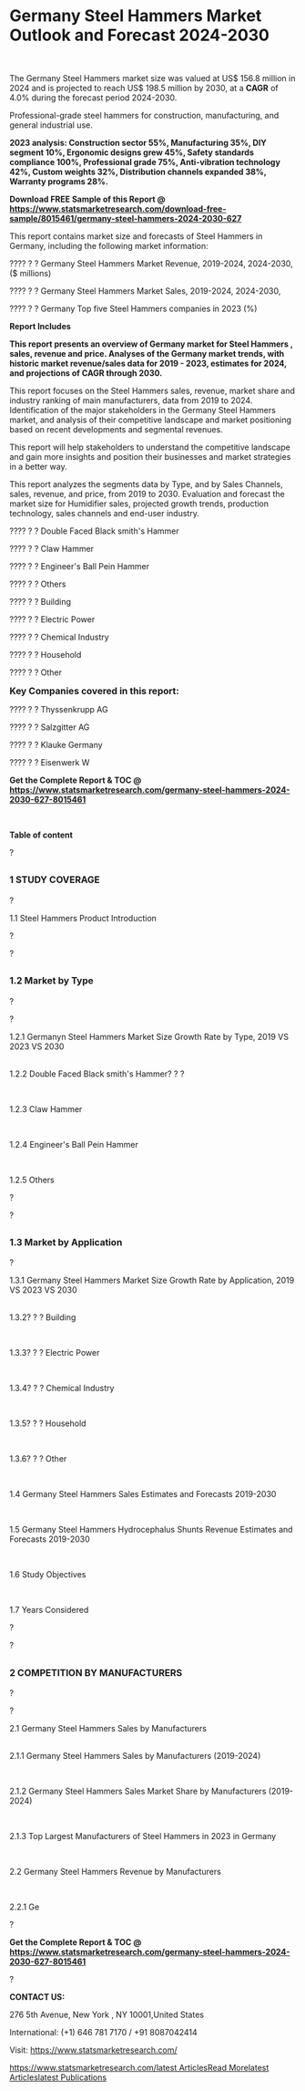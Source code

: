 <h1>Germany Steel Hammers Market Outlook and Forecast 2024-2030</h1><br/><p>The Germany Steel Hammers market size was valued at US$ 156.8 million in 2024 and is projected to reach US$ 198.5 million by 2030, at a <strong>CAGR</strong> of 4.0% during the forecast period 2024-2030.</p>
 
 
 
 <p>Professional-grade steel hammers for construction, manufacturing, and general industrial use.</p>
 
 
 
 <p><strong>2023 analysis: Construction sector 55%, Manufacturing 35%, DIY segment 10%, Ergonomic designs grew 45%, Safety standards compliance 100%, Professional grade 75%, Anti-vibration technology 42%, Custom weights 32%, Distribution channels expanded 38%, Warranty programs 28%.</strong></p>
 
 
 
 <p><strong>Download FREE Sample of this Report @ <a href="https://www.statsmarketresearch.com/download-free-sample/8015461/germany-steel-hammers-2024-2030-627">https://www.statsmarketresearch.com/download-free-sample/8015461/germany-steel-hammers-2024-2030-627</a></strong></p>
 
 
 
 <p>This report contains market size and forecasts of Steel Hammers in Germany, including the following market information:</p>
 
 
 
 <p>???? ? ? Germany Steel Hammers Market Revenue, 2019-2024, 2024-2030, ($ millions)</p>
 
 
 
 <p>???? ? ? Germany Steel Hammers Market Sales, 2019-2024, 2024-2030,</p>
 
 
 
 <p>???? ? ? Germany Top five Steel Hammers companies in 2023 (%)</p>
 
 
 
 <p><strong>Report Includes</strong></p>
 
 
 
 <p><strong>This report presents an overview of Germany market for Steel Hammers , sales, revenue and price. Analyses of the Germany market trends, with historic market revenue/sales data for 2019 - 2023, estimates for 2024, and projections of <strong>CAGR</strong> through 2030.</strong></p>
 
 
 
 <p>This report focuses on the Steel Hammers sales, revenue, market share and industry ranking of main manufacturers, data from 2019 to 2024. Identification of the major stakeholders in the Germany Steel Hammers market, and analysis of their competitive landscape and market positioning based on recent developments and segmental revenues.</p>
 
 
 
 <p>This report will help stakeholders to understand the competitive landscape and gain more insights and position their businesses and market strategies in a better way.</p>
 
 
 
 <p>This report analyzes the segments data by Type, and by Sales Channels, sales, revenue, and price, from 2019 to 2030. Evaluation and forecast the market size for Humidifier sales, projected growth trends, production technology, sales channels and end-user industry.</p>
 
 
 
 <p>???? ? ? Double Faced Black smith&#39;s Hammer</p>
 
 
 
 <p>???? ? ? Claw Hammer</p>
 
 
 
 <p>???? ? ? Engineer&#39;s Ball Pein Hammer</p>
 
 
 
 <p>???? ? ? Others</p>
 
 
 
 <p>???? ? ? Building</p>
 
 
 
 <p>???? ? ? Electric Power</p>
 
 
 
 <p>???? ? ? Chemical Industry</p>
 
 
 
 <p>???? ? ? Household</p>
 
 
 
 <p>???? ? ? Other</p>
 
 
 
 <p><span style="font-size:16px"><strong>Key Companies covered in this report:</strong></span></p>
 
 
 
 <p>???? ? ? Thyssenkrupp AG</p>
 
 
 
 <p>???? ? ? Salzgitter AG</p>
 
 
 
 <p>???? ? ? Klauke Germany</p>
 
 
 
 <p>???? ? ? Eisenwerk W</p>
 
 
 
 <div><b>Get the Complete Report & TOC @ <a href="https://www.statsmarketresearch.com/germany-steel-hammers-2024-2030-627-8015461">https://www.statsmarketresearch.com/germany-steel-hammers-2024-2030-627-8015461</a></b></div>
 
 
 
 <p><br />
 
 <b>Table of content</b></p>
 
 
 
 <p>? </p>
 
 
 
 <h2><span style="font-size:16px"><strong>1 STUDY COVERAGE</strong></span></h2>
 
 
 
 <p>? </p>
 
 
 
 <p>1.1 Steel Hammers Product Introduction</p>
 
 
 
 <p>? </p>
 
 
 
 <p>? </p>
 
 
 
 <h2><span style="font-size:16px"><strong>1.2 Market by Type</strong></span></h2>
 
 
 
 <p>? </p>
 
 
 
 <p>? </p>
 
 
 
 <p>1.2.1 Germanyn Steel Hammers Market Size Growth Rate by Type, 2019 VS 2023 VS 2030<br />
 
 <br />
 
 1.2.2 Double Faced Black smith&#39;s Hammer? ? ? <br />
 
 <br />
 
 1.2.3 Claw Hammer<br />
 
 <br />
 
 1.2.4 Engineer&#39;s Ball Pein Hammer<br />
 
 <br />
 
 1.2.5 Others<br />
 
 ? </p>
 
 
 
 <p>? </p>
 
 
 
 <h2><span style="font-size:16px"><strong>1.3 Market by Application</strong></span></h2>
 
 
 
 <p>? </p>
 
 
 
 <p>1.3.1 Germany Steel Hammers Market Size Growth Rate by Application, 2019 VS 2023 VS 2030<br />
 
 <br />
 
 1.3.2? ? ? Building<br />
 
 <br />
 
 1.3.3? ? ? Electric Power<br />
 
 <br />
 
 1.3.4? ? ? Chemical Industry<br />
 
 <br />
 
 1.3.5? ? ? Household<br />
 
 <br />
 
 1.3.6? ? ? Other<br />
 
 <br />
 
 1.4 Germany Steel Hammers Sales Estimates and Forecasts 2019-2030<br />
 
 <br />
 
 1.5 Germany Steel Hammers Hydrocephalus Shunts Revenue Estimates and Forecasts 2019-2030<br />
 
 <br />
 
 1.6 Study Objectives<br />
 
 <br />
 
 1.7 Years Considered</p>
 
 
 
 <p>? </p>
 
 
 
 <p>? </p>
 
 
 
 <h2><span style="font-size:16px"><strong>2 COMPETITION BY MANUFACTURERS</strong></span></h2>
 
 
 
 <p>? </p>
 
 
 
 <p>? </p>
 
 
 
 <p>2.1 Germany Steel Hammers Sales by Manufacturers<br />
 
 <br />
 
 2.1.1 Germany Steel Hammers Sales by Manufacturers (2019-2024)<br />
 
 <br />
 
 2.1.2 Germany Steel Hammers Sales Market Share by Manufacturers (2019-2024)<br />
 
 <br />
 
 2.1.3 Top Largest Manufacturers of Steel Hammers in 2023 in Germany<br />
 
 <br />
 
 2.2 Germany Steel Hammers Revenue by Manufacturers<br />
 
 <br />
 
 2.2.1 Ge</p>
 
 
 
 <p>? </p>
 
 
 
 <div><b>Get the Complete Report & TOC @ <a href="https://www.statsmarketresearch.com/germany-steel-hammers-2024-2030-627-8015461">https://www.statsmarketresearch.com/germany-steel-hammers-2024-2030-627-8015461</a></b></div>
 
 
 
 <p>? </p>
 
 
 
 <p><b>CONTACT US:</b><br />
 
 276 5th Avenue, New York , NY 10001,United States<br />
 
 International: (+1) 646 781 7170 / +91 8087042414<br />
 
 Visit: <a href="https://www.statsmarketresearch.com/">https://www.statsmarketresearch.com/</a><br />
 
 <a href="https://gyeongbokgung.com">https://www.statsmarketresearch.com/</a><a href="https://hallyeomaritime.com">latest Articles</a><a href="https://jingwansa.com">Read More</a><a href="https://nguoiviet.jp/">latest Articles</a><a href="https://www.intelmarketresearch.com/">latest Publications</a></p>